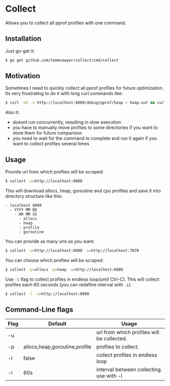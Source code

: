 # Collect
Allows you to collect all pprof profiles with one command.

## Installation
Just go-get it:
```bash
$ go get github.com/tommsawyer/collect/cmd/collect
```

## Motivation

Sometimes I need to quickly collect all pprof profiles for future optimization. Its very frustrating to do it with long curl commands like:
```bash
$ curl -sK -v http://localhost:8080/debug/pprof/heap > heap.out && curl -sK -v http://localhost:8080/debug/pprof/allocs > allocs.out && curl -sK -v http://localhost:8080/debug/pprof/goroutine > goroutine.out && curl -sK -v http://localhost:8080/debug/pprof/profile > profile.out && curl -o ./trace "http://localhost:8080/debug/pprof/trace?debug=1&seconds=20"

```

Also it:
- doesnt run concurrently, resulting in slow execution
- you have to manually move profiles to some directories if you want to store them for future comparsion
- you need to wait for the command to complete and run it again if you want to collect profiles several times

## Usage
Provide url from which profiles will be scraped:
```bash
$ collect -u=http://localhost:8080
```
This will download allocs, heap, goroutine and cpu profiles and save it into directory structure like this:

```
- localhost 8080
  - YYYY MM DD
    - HH MM SS
      - allocs
      - heap
      - profile
      - goroutine
```

You can provide as many urls as you want:
```bash
$ collect -u=http://localhost:8080 -u=http://localhost:7070
```

You can choose which profiles will be scraped:
```bash
$ collect -p=allocs -p=heap -u=http://localhost:8080
```

Use `-l` flag to collect profiles in endless loop(until Ctrl-C). This will collect profiles each 60 seconds (you can redefine interval with `-i`).
```bash
$ collect -l -u=http://localhost:8080
```

## Command-Line flags
| Flag        | Default                        | Usage                                     |
| ----------- | -------------------------------| ----------------------------------------- |
| -u          |                                | url from which profiles will be collected.|
| -p          | allocs,heap,goroutine,profile  | profiles to collect.                      |
| -l          | false                          | collect profiles in endless loop          |
| -i          | 60s                            | interval between collecting. use with -l  |
